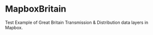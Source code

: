 # MapboxBritain
Test Example of Great Britain Transmission &amp; Distribution data layers in Mapbox.
